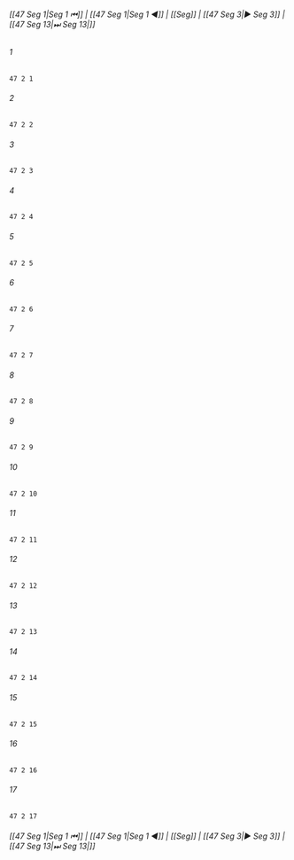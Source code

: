 
###### [[47 Seg 1|Seg 1 ⏮]] | [[47 Seg 1|Seg 1 ◀]] | [[Seg]] | [[47 Seg 3|▶ Seg 3]] | [[47 Seg 13|⏭ Seg 13|]]

###### 1
``` verse
47 2 1 
```
###### 2
``` verse
47 2 2 
```
###### 3
``` verse
47 2 3 
```
###### 4
``` verse
47 2 4 
```
###### 5
``` verse
47 2 5 
```
###### 6
``` verse
47 2 6 
```
###### 7
``` verse
47 2 7 
```
###### 8
``` verse
47 2 8 
```
###### 9
``` verse
47 2 9 
```
###### 10
``` verse
47 2 10 
```
###### 11
``` verse
47 2 11 
```
###### 12
``` verse
47 2 12 
```
###### 13
``` verse
47 2 13 
```
###### 14
``` verse
47 2 14 
```
###### 15
``` verse
47 2 15 
```
###### 16
``` verse
47 2 16 
```
###### 17
``` verse
47 2 17 
```

###### [[47 Seg 1|Seg 1 ⏮]] | [[47 Seg 1|Seg 1 ◀]] | [[Seg]] | [[47 Seg 3|▶ Seg 3]] | [[47 Seg 13|⏭ Seg 13|]]

